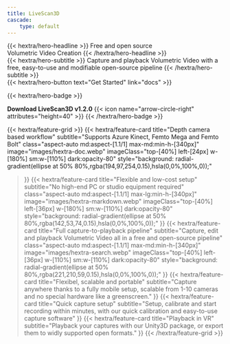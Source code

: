 ```yaml
---
title: LiveScan3D
cascade:
    type: default
---
```


<div class="mt-6 mb-6">
{{< hextra/hero-headline >}}
  Free and open source&nbsp;<br class="sm:block hidden" /> Volumetric Video Creation
{{< /hextra/hero-headline >}}
</div>

<div class="mb-12">
{{< hextra/hero-subtitle >}}
  Capture and playback Volumetric Video with a&nbsp;<br class="sm:block hidden" />free, easy-to-use and modifiable open-source pipeline
{{< /hextra/hero-subtitle >}}
</div>


<div class="mb-6" style="display: inline-block;">
  {{< hextra/hero-button text="Get Started" link="docs" >}}
</div>

{{< hextra/hero-badge >}}
  <div class="w-4 h-4 rounded-full bg-primary-400"></div>
  <span><b>Download LiveScan3D v1.2.0</b></span>
  {{< icon name="arrow-circle-right" attributes="height=40" >}}
{{< /hextra/hero-badge >}}

<div class="mt-6"></div>

{{< hextra/feature-grid >}}
  {{< hextra/feature-card
    title="Depth camera based workflow"
    subtitle="Supports Azure Kinect, Femto Mega and Femto Bolt"
    class="aspect-auto md:aspect-[1.1/1] max-md:min-h-[340px]"
    image="images/hextra-doc.webp"
    imageClass="top-[40%] left-[24px] w-[180%] sm:w-[110%] dark:opacity-80"
    style="background: radial-gradient(ellipse at 50% 80%,rgba(194,97,254,0.15),hsla(0,0%,100%,0));"
  >}}
  {{< hextra/feature-card
    title="Flexible and low-cost setup"
    subtitle="No high-end PC or studio equipment required"
    class="aspect-auto md:aspect-[1.1/1] max-lg:min-h-[340px]"
    image="images/hextra-markdown.webp"
    imageClass="top-[40%] left-[36px] w-[180%] sm:w-[110%] dark:opacity-80"
    style="background: radial-gradient(ellipse at 50% 80%,rgba(142,53,74,0.15),hsla(0,0%,100%,0));"
  >}}
  {{< hextra/feature-card
    title="Full capture-to-playback pipeline"
    subtitle="Capture, edit and playback Volumetric Video all in a free and open-source pipeline"
    class="aspect-auto md:aspect-[1.1/1] max-md:min-h-[340px]"
    image="images/hextra-search.webp"
    imageClass="top-[40%] left-[36px] w-[110%] sm:w-[110%] dark:opacity-80"
    style="background: radial-gradient(ellipse at 50% 80%,rgba(221,210,59,0.15),hsla(0,0%,100%,0));"
  >}}
  {{< hextra/feature-card
    title="Flexibel, scalable and portable"
    subtitle="Capture anywhere thanks to a fully mobile setup, scalable from 1-10 cameras and no special hardware like a greenscreen."
  >}}
  {{< hextra/feature-card
    title="Quick capture setup"
    subtitle="Setup, calibrate and start recording within minutes, with our quick calibration and easy-to-use capture software"
  >}}
  {{< hextra/feature-card
    title="Playback in VR"
    subtitle="Playback your captures with our Unity3D package, or export them to widly supported open formats."
  >}}
{{< /hextra/feature-grid >}}
